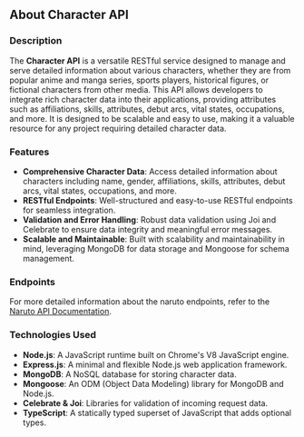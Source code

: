 ## About Character API

### Description

The **Character API** is a versatile RESTful service designed to manage and serve detailed information about various characters, whether they are from popular anime and manga series, sports players, historical figures, or fictional characters from other media. This API allows developers to integrate rich character data into their applications, providing attributes such as affiliations, skills, attributes, debut arcs, vital states, occupations, and more. It is designed to be scalable and easy to use, making it a valuable resource for any project requiring detailed character data.

### Features

- **Comprehensive Character Data**: Access detailed information about characters including name, gender, affiliations, skills, attributes, debut arcs, vital states, occupations, and more.
- **RESTful Endpoints**: Well-structured and easy-to-use RESTful endpoints for seamless integration.
- **Validation and Error Handling**: Robust data validation using Joi and Celebrate to ensure data integrity and meaningful error messages.
- **Scalable and Maintainable**: Built with scalability and maintainability in mind, leveraging MongoDB for data storage and Mongoose for schema management.

### Endpoints

For more detailed information about the naruto endpoints, refer to the [Naruto API Documentation](naruto.md).

### Technologies Used

- **Node.js**: A JavaScript runtime built on Chrome's V8 JavaScript engine.
- **Express.js**: A minimal and flexible Node.js web application framework.
- **MongoDB**: A NoSQL database for storing character data.
- **Mongoose**: An ODM (Object Data Modeling) library for MongoDB and Node.js.
- **Celebrate & Joi**: Libraries for validation of incoming request data.
- **TypeScript**: A statically typed superset of JavaScript that adds optional types.
